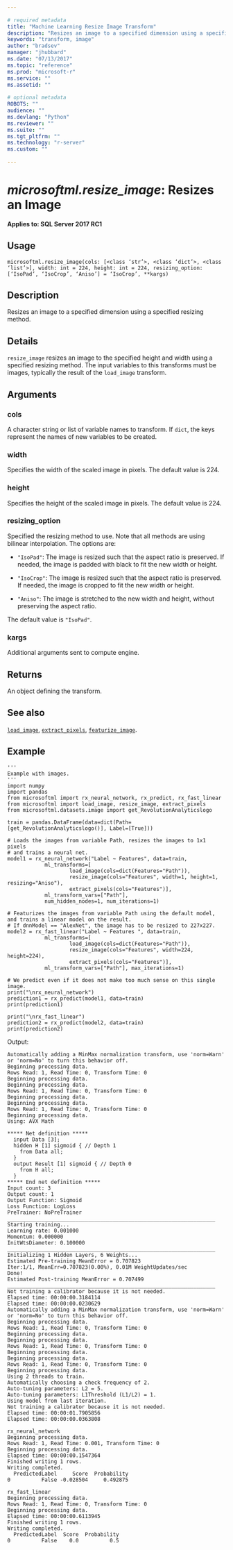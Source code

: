 ```yaml
--- 
 
# required metadata 
title: "Machine Learning Resize Image Transform" 
description: "Resizes an image to a specified dimension using a specified resizing method." 
keywords: "transform, image" 
author: "bradsev" 
manager: "jhubbard" 
ms.date: "07/13/2017" 
ms.topic: "reference" 
ms.prod: "microsoft-r" 
ms.service: "" 
ms.assetid: "" 
 
# optional metadata 
ROBOTS: "" 
audience: "" 
ms.devlang: "Python" 
ms.reviewer: "" 
ms.suite: "" 
ms.tgt_pltfrm: "" 
ms.technology: "r-server" 
ms.custom: "" 
 
---
```


# *microsoftml.resize_image*: Resizes an Image


**Applies to: SQL Server 2017 RC1**


## Usage



```
microsoftml.resize_image(cols: [<class ‘str’>, <class ‘dict’>, <class ‘list’>], width: int = 224, height: int = 224, resizing_option: [‘IsoPad’, ‘IsoCrop’, ‘Aniso’] = ‘IsoCrop’, **kargs)
```




## Description

Resizes an image to a specified dimension using a specified
resizing method.


## Details

`resize_image` resizes an image to the specified height and width
using a specified resizing method. The input variables to this transforms must
be images, typically the result of the `load_image` transform.


## Arguments


### cols

A character string or list of variable names to transform. If
`dict`, the keys represent the names of new variables to be created.


### width

Specifies the width of the scaled image in pixels. The default value is 224.


### height

Specifies the height of the scaled image in pixels. The default value is 224.


### resizing_option

Specified the resizing method to use. Note that all methods
are using bilinear interpolation. The options are:

* `"IsoPad"`: The image is resized such that the aspect ratio is preserved. If needed, the image is padded with black to fit the new width or height. 

* `"IsoCrop"`: The image is resized such that the aspect ratio is preserved. If needed, the image is cropped to fit the new width or height. 

* `"Aniso"`: The image is stretched to the new width and height, without preserving the aspect ratio. 

The default value is `"IsoPad"`.


### kargs

Additional arguments sent to compute engine.


## Returns

An object defining the transform.


## See also

[`load_image`](load-image.md),
[`extract_pixels`](extract-pixels.md),
[`featurize_image`](featurize-image.md).


## Example



```
'''
Example with images.
'''
import numpy
import pandas
from microsoftml import rx_neural_network, rx_predict, rx_fast_linear
from microsoftml import load_image, resize_image, extract_pixels
from microsoftml.datasets.image import get_RevolutionAnalyticslogo

train = pandas.DataFrame(data=dict(Path=[get_RevolutionAnalyticslogo()], Label=[True]))

# Loads the images from variable Path, resizes the images to 1x1 pixels
# and trains a neural net.
model1 = rx_neural_network("Label ~ Features", data=train, 
            ml_transforms=[            
                    load_image(cols=dict(Features="Path")), 
                    resize_image(cols="Features", width=1, height=1, resizing="Aniso"), 
                    extract_pixels(cols="Features")], 
            ml_transform_vars=["Path"], 
            num_hidden_nodes=1, num_iterations=1)

# Featurizes the images from variable Path using the default model, and trains a linear model on the result.
# If dnnModel == "AlexNet", the image has to be resized to 227x227.
model2 = rx_fast_linear("Label ~ Features ", data=train, 
            ml_transforms=[            
                    load_image(cols=dict(Features="Path")), 
                    resize_image(cols="Features", width=224, height=224), 
                    extract_pixels(cols="Features")], 
            ml_transform_vars=["Path"], max_iterations=1)

# We predict even if it does not make too much sense on this single image.
print("\nrx_neural_network")
prediction1 = rx_predict(model1, data=train)
print(prediction1)

print("\nrx_fast_linear")
prediction2 = rx_predict(model2, data=train)
print(prediction2)
```


Output:



```
Automatically adding a MinMax normalization transform, use 'norm=Warn' or 'norm=No' to turn this behavior off.
Beginning processing data.
Rows Read: 1, Read Time: 0, Transform Time: 0
Beginning processing data.
Beginning processing data.
Rows Read: 1, Read Time: 0, Transform Time: 0
Beginning processing data.
Beginning processing data.
Rows Read: 1, Read Time: 0, Transform Time: 0
Beginning processing data.
Using: AVX Math

***** Net definition *****
  input Data [3];
  hidden H [1] sigmoid { // Depth 1
    from Data all;
  }
  output Result [1] sigmoid { // Depth 0
    from H all;
  }
***** End net definition *****
Input count: 3
Output count: 1
Output Function: Sigmoid
Loss Function: LogLoss
PreTrainer: NoPreTrainer
___________________________________________________________________
Starting training...
Learning rate: 0.001000
Momentum: 0.000000
InitWtsDiameter: 0.100000
___________________________________________________________________
Initializing 1 Hidden Layers, 6 Weights...
Estimated Pre-training MeanError = 0.707823
Iter:1/1, MeanErr=0.707823(0.00%), 0.01M WeightUpdates/sec
Done!
Estimated Post-training MeanError = 0.707499
___________________________________________________________________
Not training a calibrator because it is not needed.
Elapsed time: 00:00:00.3184114
Elapsed time: 00:00:00.0230629
Automatically adding a MinMax normalization transform, use 'norm=Warn' or 'norm=No' to turn this behavior off.
Beginning processing data.
Rows Read: 1, Read Time: 0, Transform Time: 0
Beginning processing data.
Beginning processing data.
Rows Read: 1, Read Time: 0, Transform Time: 0
Beginning processing data.
Beginning processing data.
Rows Read: 1, Read Time: 0, Transform Time: 0
Beginning processing data.
Using 2 threads to train.
Automatically choosing a check frequency of 2.
Auto-tuning parameters: L2 = 5.
Auto-tuning parameters: L1Threshold (L1/L2) = 1.
Using model from last iteration.
Not training a calibrator because it is not needed.
Elapsed time: 00:00:01.7905856
Elapsed time: 00:00:00.0363808

rx_neural_network
Beginning processing data.
Rows Read: 1, Read Time: 0.001, Transform Time: 0
Beginning processing data.
Elapsed time: 00:00:00.1547364
Finished writing 1 rows.
Writing completed.
  PredictedLabel     Score  Probability
0          False -0.028504     0.492875

rx_fast_linear
Beginning processing data.
Rows Read: 1, Read Time: 0, Transform Time: 0
Beginning processing data.
Elapsed time: 00:00:00.6113945
Finished writing 1 rows.
Writing completed.
  PredictedLabel  Score  Probability
0          False    0.0          0.5
```

